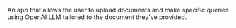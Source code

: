 An app that allows the user to upload documents and make specific queries using OpenAI LLM tailored to the document they've provided.
